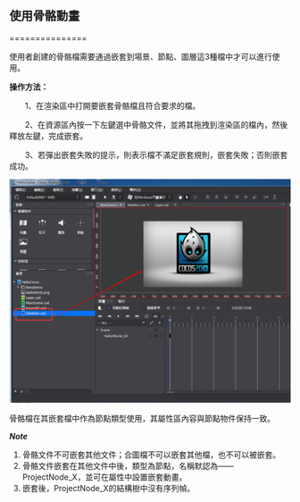 ## 使用骨骼動畫 ##
===============

使用者創建的骨骼檔需要通過嵌套到場景、節點、圖層這3種檔中才可以進行使用。

**操作方法：**

&emsp;&emsp;1、在渲染區中打開要嵌套骨骼檔且符合要求的檔。

&emsp;&emsp;2、在資源區內按一下左鍵選中骨骼文件，並將其拖拽到渲染區的檔內，然後釋放左鍵，完成嵌套。

&emsp;&emsp;3、若彈出嵌套失敗的提示，則表示檔不滿足嵌套規則，嵌套失敗；否則嵌套成功。

   ![image](res_tw/tuo.png)

骨骼檔在其嵌套檔中作為節點類型使用，其屬性區內容與節點物件保持一致。

***Note***

1. 骨骼文件不可嵌套其他文件；合圖檔不可以嵌套其他檔，也不可以被嵌套。
2. 骨骼文件嵌套在其他文件中後，類型為節點，名稱默認為——ProjectNode_X，並可在屬性中設置嵌套動畫。
3. 嵌套後，ProjectNode_X的結構樹中沒有序列幀。
